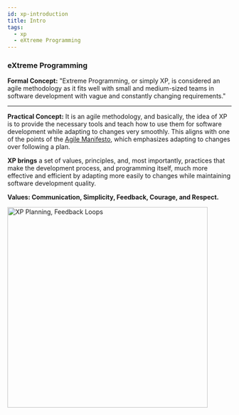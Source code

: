 ```yaml
---
id: xp-introduction
title: Intro
tags:
  - xp
  - eXtreme Programming
---
```


### eXtreme Programming

**Formal Concept:** "Extreme Programming, or simply XP, is considered an agile methodology as it fits well with small and medium-sized teams in software development with vague and constantly changing requirements."

---

**Practical Concept:** It is an agile methodology, and basically, the idea of XP is to provide the necessary tools and teach how to use them for software development while adapting to changes very smoothly. This aligns with one of the points of the [Agile Manifesto](https://agilemanifesto.org/), which emphasizes adapting to changes over following a plan.

**XP brings** a set of values, principles, and, most importantly, practices that make the development process, and programming itself, much more effective and efficient by adapting more easily to changes while maintaining software development quality.

**Values: Communication, Simplicity, Feedback, Courage, and Respect.**

<img
  src="https://github.com/minortypo/garden/blob/gh-pages/img/extreme-programming.png?raw=true"
  alt="XP Planning, Feedback Loops"
  height="450"
  width="450"
/>
